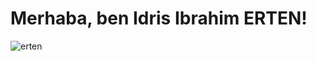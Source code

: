 # Merhaba, ben Idris Ibrahim ERTEN!
<p align="left"> <img src="https://komarev.com/ghpvc/?username=idrisibrahimerten" alt="erten" /> </p>
